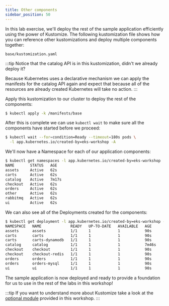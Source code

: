 ```yaml
---
title: Other components
sidebar_position: 50
---
```


In this lab exercise, we'll deploy the rest of the sample application efficiently using the power of Kustomize. The following kustomization file shows how you can reference other kustomizations and deploy multiple components together:

```file
base/kustomization.yaml
```

:::tip
Notice that the catalog API is in this kustomization, didn't we already deploy it? 

Because Kubernetes uses a declarative mechanism we can apply the manifests for the catalog API again and expect that because all of the resources are already created Kubernetes will take no action.
:::

Apply this kustomization to our cluster to deploy the rest of the components:

```bash wait=10
$ kubectl apply -k /manifests/base
```

After this is complete we can use `kubectl wait` to make sure all the components have started before we proceed:

```bash timeout=200
$ kubectl wait --for=condition=Ready --timeout=180s pods \
  -l app.kubernetes.io/created-by=eks-workshop -A
```

We'll now have a Namespace for each of our application components:

```bash
$ kubectl get namespaces -l app.kubernetes.io/created-by=eks-workshop
NAME       STATUS   AGE
assets     Active   62s
carts      Active   62s
catalog    Active   7m17s
checkout   Active   62s
orders     Active   62s
other      Active   62s
rabbitmq   Active   62s
ui         Active   62s
```

We can also see all of the Deployments created for the components:

```bash
$ kubectl get deployment -l app.kubernetes.io/created-by=eks-workshop -A
NAMESPACE   NAME             READY   UP-TO-DATE   AVAILABLE   AGE
assets      assets           1/1     1            1           90s
carts       carts            1/1     1            1           90s
carts       carts-dynamodb   1/1     1            1           90s
catalog     catalog          1/1     1            1           7m46s
checkout    checkout         1/1     1            1           90s
checkout    checkout-redis   1/1     1            1           90s
orders      orders           1/1     1            1           90s
orders      orders-mysql     1/1     1            1           90s
ui          ui               1/1     1            1           90s
```

The sample application is now deployed and ready to provide a foundation for us to use in the rest of the labs in this workshop!

:::tip
If you want to understand more about Kustomize take a look at the [optional module](../kustomize/index.md) provided in this workshop.
:::
